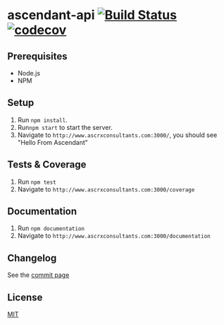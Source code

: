 # ascendant-api [![Build Status](https://travis-ci.org/shanno29/ascendant-api.svg?branch=master)](https://travis-ci.org/shanno29/ascendant-api) [![codecov](https://codecov.io/gh/shanno29/ascendant-api/branch/master/graph/badge.svg)](https://codecov.io/gh/shanno29/ascendant-api)

## Prerequisites
* Node.js
* NPM

## Setup
1. Run `npm install`.
3. Run`npm start` to start the server.
4. Navigate to `http://www.ascrxconsultants.com:3000/`, you should see "Hello From Ascendant"

## Tests & Coverage
1. Run `npm test`
2. Navigate to `http://www.ascrxconsultants.com:3000/coverage`

## Documentation
1. Run `npm documentation`
2. Navigate to `http://www.ascrxconsultants.com:3000/documentation`

## Changelog
See the [commit page](https://github.com/shanno29/ascendant-api/commits/master)

## License
[MIT](LICENSE)
